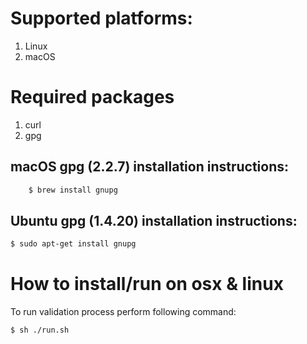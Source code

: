 # Supported platforms:
1. Linux
1. macOS

# Required packages
1. curl
2. gpg

## macOS gpg (2.2.7) installation instructions:
```sh
    $ brew install gnupg 
```

## Ubuntu gpg (1.4.20) installation instructions:
```sh
$ sudo apt-get install gnupg
```

# How to install/run on osx & linux
To run validation process perform following command:
```sh
$ sh ./run.sh
```